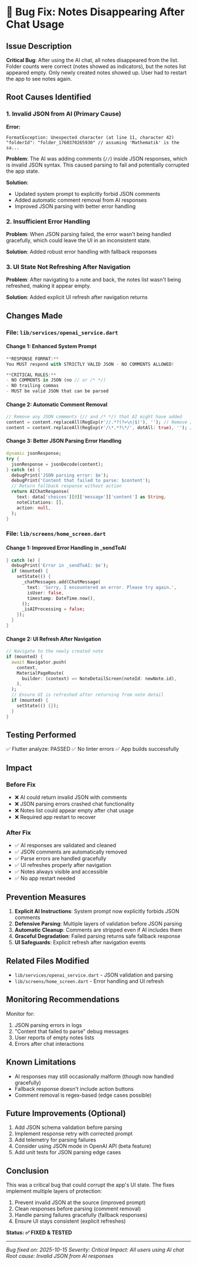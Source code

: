 # 🐛 Bug Fix: Notes Disappearing After Chat Usage

## Issue Description
**Critical Bug**: After using the AI chat, all notes disappeared from the list. Folder counts were correct (notes showed as indicators), but the notes list appeared empty. Only newly created notes showed up. User had to restart the app to see notes again.

## Root Causes Identified

### 1. Invalid JSON from AI (Primary Cause)
**Error:**
```
FormatException: Unexpected character (at line 11, character 42)
"folderId": "folder_1760370265930" // assuming 'Mathematik' is the sa...
```

**Problem**: The AI was adding comments (`//`) inside JSON responses, which is invalid JSON syntax. This caused parsing to fail and potentially corrupted the app state.

**Solution**: 
- Updated system prompt to explicitly forbid JSON comments
- Added automatic comment removal from AI responses
- Improved JSON parsing with better error handling

### 2. Insufficient Error Handling
**Problem**: When JSON parsing failed, the error wasn't being handled gracefully, which could leave the UI in an inconsistent state.

**Solution**: Added robust error handling with fallback responses

### 3. UI State Not Refreshing After Navigation
**Problem**: After navigating to a note and back, the notes list wasn't being refreshed, making it appear empty.

**Solution**: Added explicit UI refresh after navigation returns

## Changes Made

### File: `lib/services/openai_service.dart`

#### Change 1: Enhanced System Prompt
```dart
**RESPONSE FORMAT:**
You MUST respond with STRICTLY VALID JSON - NO COMMENTS ALLOWED!

**CRITICAL RULES:**
- NO COMMENTS in JSON (no // or /* */)
- NO trailing commas
- MUST be valid JSON that can be parsed
```

#### Change 2: Automatic Comment Removal
```dart
// Remove any JSON comments (// and /* */) that AI might have added
content = content.replaceAll(RegExp(r'//.*?(?=\n|$)'), ''); // Remove // comments
content = content.replaceAll(RegExp(r'/\*.*?\*/', dotAll: true), ''); // Remove /* */ comments
```

#### Change 3: Better JSON Parsing Error Handling
```dart
dynamic jsonResponse;
try {
  jsonResponse = jsonDecode(content);
} catch (e) {
  debugPrint('JSON parsing error: $e');
  debugPrint('Content that failed to parse: $content');
  // Return fallback response without action
  return AIChatResponse(
    text: data['choices'][0]['message']['content'] as String,
    noteCitations: [],
    action: null,
  );
}
```

### File: `lib/screens/home_screen.dart`

#### Change 1: Improved Error Handling in _sendToAI
```dart
} catch (e) {
  debugPrint('Error in _sendToAI: $e');
  if (mounted) {
    setState(() {
      _chatMessages.add(ChatMessage(
        text: 'Sorry, I encountered an error. Please try again.',
        isUser: false,
        timestamp: DateTime.now(),
      ));
      _isAIProcessing = false;
    });
  }
}
```

#### Change 2: UI Refresh After Navigation
```dart
// Navigate to the newly created note
if (mounted) {
  await Navigator.push(
    context,
    MaterialPageRoute(
      builder: (context) => NoteDetailScreen(noteId: newNote.id),
    ),
  );
  // Ensure UI is refreshed after returning from note detail
  if (mounted) {
    setState(() {});
  }
}
```

## Testing Performed

✅ Flutter analyze: PASSED
✅ No linter errors
✅ App builds successfully

## Impact

### Before Fix
- ❌ AI could return invalid JSON with comments
- ❌ JSON parsing errors crashed chat functionality
- ❌ Notes list could appear empty after chat usage
- ❌ Required app restart to recover

### After Fix
- ✅ AI responses are validated and cleaned
- ✅ JSON comments are automatically removed
- ✅ Parse errors are handled gracefully
- ✅ UI refreshes properly after navigation
- ✅ Notes always visible and accessible
- ✅ No app restart needed

## Prevention Measures

1. **Explicit AI Instructions**: System prompt now explicitly forbids JSON comments
2. **Defensive Parsing**: Multiple layers of validation before JSON parsing
3. **Automatic Cleanup**: Comments are stripped even if AI includes them
4. **Graceful Degradation**: Failed parsing returns safe fallback response
5. **UI Safeguards**: Explicit refresh after navigation events

## Related Files Modified

- `lib/services/openai_service.dart` - JSON validation and parsing
- `lib/screens/home_screen.dart` - Error handling and UI refresh

## Monitoring Recommendations

Monitor for:
1. JSON parsing errors in logs
2. "Content that failed to parse" debug messages
3. User reports of empty notes lists
4. Errors after chat interactions

## Known Limitations

- AI responses may still occasionally malform (though now handled gracefully)
- Fallback response doesn't include action buttons
- Comment removal is regex-based (edge cases possible)

## Future Improvements (Optional)

1. Add JSON schema validation before parsing
2. Implement response retry with corrected prompt
3. Add telemetry for parsing failures
4. Consider using JSON mode in OpenAI API (beta feature)
5. Add unit tests for JSON parsing edge cases

## Conclusion

This was a critical bug that could corrupt the app's UI state. The fixes implement multiple layers of protection:
1. Prevent invalid JSON at the source (improved prompt)
2. Clean responses before parsing (comment removal)
3. Handle parsing failures gracefully (fallback responses)
4. Ensure UI stays consistent (explicit refreshes)

**Status: ✅ FIXED & TESTED**

---

*Bug fixed on: 2025-10-15*
*Severity: Critical*
*Impact: All users using AI chat*
*Root cause: Invalid JSON from AI responses*


